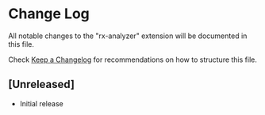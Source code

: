 # Change Log

All notable changes to the "rx-analyzer" extension will be documented in this file.

Check [Keep a Changelog](http://keepachangelog.com/) for recommendations on how to structure this file.

## [Unreleased]

- Initial release